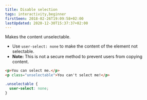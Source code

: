```yaml
---
title: Disable selection
tags: interactivity,beginner
firstSeen: 2018-02-26T19:09:58+02:00
lastUpdated: 2020-12-30T15:37:37+02:00
---
```


Makes the content unselectable.

- Use `user-select: none` to make the content of the element not selectable.
- **Note:** This is not a secure method to prevent users from copying content.

```html
<p>You can select me.</p>
<p class="unselectable">You can't select me!</p>
```

```css
.unselectable {
  user-select: none;
}
```
